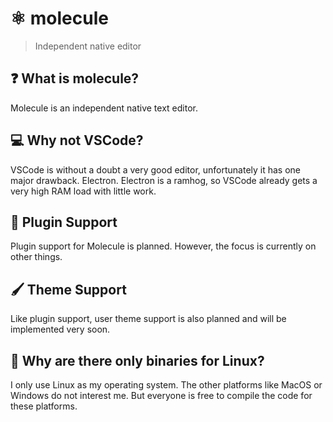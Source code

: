# ⚛️ molecule

> Independent native editor

## ❓ What is molecule?
Molecule is an independent native text editor.

## 💻 Why not VSCode?
VSCode is without a doubt a very good editor, unfortunately it has one major drawback. Electron. Electron is a ramhog, so VSCode already gets a very high RAM load with little work.

## 🧩 Plugin Support
Plugin support for Molecule is planned. However, the focus is currently on other things.

## 🖌️ Theme Support
Like plugin support, user theme support is also planned and will be implemented very soon.

## 🐧 Why are there only binaries for Linux?
I only use Linux as my operating system. The other platforms like MacOS or Windows do not interest me. But everyone is free to compile the code for these platforms.